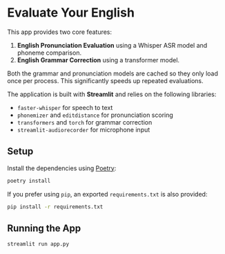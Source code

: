 # Evaluate Your English

This app provides two core features:

1. **English Pronunciation Evaluation** using a Whisper ASR model and phoneme comparison.
2. **English Grammar Correction** using a transformer model.

Both the grammar and pronunciation models are cached so they only load once per
process. This significantly speeds up repeated evaluations.

The application is built with **Streamlit** and relies on the following libraries:

- `faster-whisper` for speech to text
- `phonemizer` and `editdistance` for pronunciation scoring
- `transformers` and `torch` for grammar correction
- `streamlit-audiorecorder` for microphone input

## Setup

Install the dependencies using [Poetry](https://python-poetry.org):

```bash
poetry install
```

If you prefer using `pip`, an exported `requirements.txt` is also provided:

```bash
pip install -r requirements.txt
```

## Running the App

```bash
streamlit run app.py
```